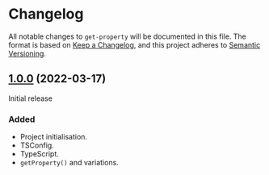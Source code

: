 # Changelog
All notable changes to `get-property` will be documented in this file. The format is based on [Keep a Changelog],
and this project adheres to [Semantic Versioning].

[Keep a Changelog]: https://keepachangelog.com/en/1.0.0/
[Semantic Versioning]: https://semver.org/spec/v2.0.0.html

## [1.0.0] (2022-03-17)
Initial release

### Added

- Project initialisation.
- TSConfig.
- TypeScript.
- `getProperty()` and variations.
  

[1.0.0]: https://github.com/Miljoen/search-property/releases/tag/1.0.0